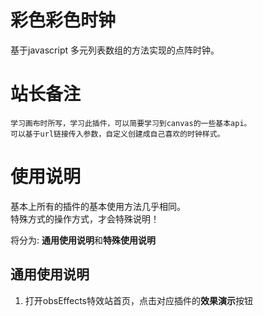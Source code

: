 # 彩色彩色时钟

基于javascript 多元列表数组的方法实现的点阵时钟。

# 站长备注
```text
学习画布时所写，学习此插件，可以简要学习到canvas的一些基本api。
可以基于url链接传入参数，自定义创建成自己喜欢的时钟样式。
```

# 使用说明
基本上所有的插件的基本使用方法几乎相同。  
特殊方式的操作方式，才会特殊说明！

将分为: **通用使用说明**和**特殊使用说明**

## 通用使用说明
1. 打开obsEffects特效站首页，点击对应插件的**效果演示**按钮


